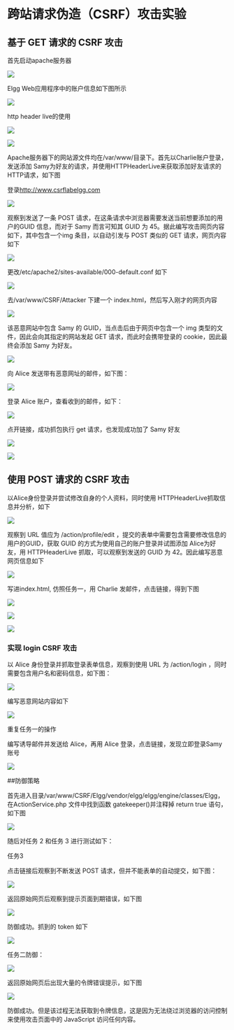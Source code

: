

# 跨站请求伪造（CSRF）攻击实验

## 基于 GET 请求的 CSRF 攻击

首先启动apache服务器

![](media/33894e361be6320b8657ad40f4f449b7.png)

Elgg Web应用程序中的账户信息如下图所示

![](media/fb15175c52dc05fbe687444d4a7c0319.png)

http header live的使用

![](media/43d48b5cdc7f337afccc7594ba3b471a.png)

![](media/f43d348e806cb26b4bd9b98cc4b28004.png)

Apache服务器下的网站源文件均在/var/www/目录下。首先以Charlie账户登录，发送添加 Samy为好友的请求，并使用HTTPHeaderLive来获取添加好友请求的HTTP请求，如下图

登录<http://www.csrflabelgg.com>

![](media/637115d17c4813e6fe62b1b0cd86add8.png)

观察到发送了一条 POST 请求，在这条请求中浏览器需要发送当前想要添加的用户的GUID 信息，而对于 Samy 而言可知其 GUID 为 45。据此编写攻击网页内容如下，其中包含一个img 条目，以自动引发与 POST 类似的 GET 请求，网页内容如下

![](media/8dac7b40a9294d8cad77963849e3852e.png)

更改/etc/apache2/sites-available/000-default.conf 如下

![](media/3d464cacf2d3e899d7c84b8df78a7475.png)

去/var/www/CSRF/Attacker 下建一个 index.html，然后写入刚才的网页内容

![](media/be9aa7ed73d0215e253236cf46532661.png)

该恶意网站中包含 Samy 的 GUID，当点击后由于网页中包含一个 img 类型的文件，因此会向其指定的网站发起 GET 请求，而此时会携带登录的 cookie，因此最终会添加 Samy 为好友。

![](media/30931cab19eb8e7cbc0b622ea9262bca.png)

向 Alice 发送带有恶意网址的邮件，如下图：

![](media/12cd0f0996ca3bf446b2051cf9581ed0.png)

登录 Alice 账户，查看收到的邮件，如下：

![](media/9dab4401716e16edc919b0abb5e3e2e0.png)

点开链接，成功抓包执行 get 请求，也发现成功加了 Samy 好友

![](media/4a2fd6ca3b1d10b07a1d39f1e34970f5.png)

![](media/4bbc577a05cd6f571b77696925ded024.png)

## 使用 POST 请求的 CSRF 攻击

以Alice身份登录并尝试修改自身的个人资料，同时使用 HTTPHeaderLive抓取信息并分析，如下

![](media/96d019118906e332fd3d568bf3bafb69.png)

观察到 URL 值应为 /action/profile/edit ，提交的表单中需要包含需要修改信息的用户的GUID，获取 GUID 的方式为使用自己的账户登录并试图添加 Alice为好友，用 HTTPHeaderLive 抓取，可以观察到发送的 GUID 为 42。因此编写恶意网页信息如下

![](media/49d8dac1a4f9b1335e8c5bde231d91f0.png)

写进index.html, 仿照任务一，用 Charlie 发邮件，点击链接，得到下图

![](media/be9a44a878922dc69ef66aca59124e52.png)

![](media/234db99b6e0a15ac6fa9418d579fb584.png)

![](media/da1645743d2048956c0c749af45851b6.png)

### 实现 login CSRF 攻击

以 Alice 身份登录并抓取登录表单信息，观察到使用 URL 为 /action/login ，同时需要包含用户名和密码信息，如下图：

![](media/867269903689235c149f4da51da091c0.png)

编写恶意网站内容如下

![](media/7f44ddfcc4db9b21e5d5eed8180e5d61.png)

重复任务一的操作

编写诱导邮件并发送给 Alice，再用 Alice 登录，点击链接，发现立即登录Samy 账号

![](media/f4f7305c40957fa08a1392c8ebe47066.png)

##防御策略

首先进入目录/var/www/CSRF/Elgg/vendor/elgg/elgg/engine/classes/Elgg，在ActionService.php 文件中找到函数 gatekeeper()并注释掉 return true 语句，如下图

![](media/2a75ee897a2e51f7d0648561f5f6f03b.png)

随后对任务 2 和任务 3 进行测试如下：

任务3

点击链接后观察到不断发送 POST 请求，但并不能表单的自动提交，如下图：

![](media/923b8abfe45eea809ce47e0510943e47.png)

返回原始网页后观察到提示页面到期错误，如下图

![](media/78bb2b1713caf4bc75b3a84e121a7881.png)

防御成功。抓到的 token 如下

![](media/ecc953a47996e6af4a3e1bc65eefaf86.png)

任务二防御：

![](media/a3e0b1e2475e8926ab4db1bcc7a9a1dd.png)

返回原始网页后出现大量的令牌错误提示，如下图

![](media/0ae0c2b0bca3227c97561841f336a3a4.png)

防御成功。但是该过程无法获取到令牌信息，这是因为无法绕过浏览器的访问控制来使用攻击页面中的 JavaScript 访问任何内容。